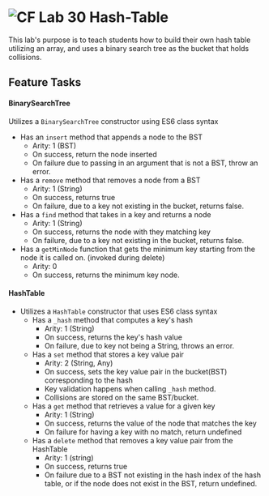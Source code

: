 ![CF](https://camo.githubusercontent.com/70edab54bba80edb7493cad3135e9606781cbb6b/687474703a2f2f692e696d6775722e636f6d2f377635415363382e706e67) Lab 30 Hash-Table
===
This lab's purpose is to teach students how to build their own hash table utilizing an array, and uses a binary search tree as the bucket that holds collisions.


## Feature Tasks  
#### BinarySearchTree
Utilizes a `BinarySearchTree` constructor using ES6 class syntax
* Has an `insert` method that appends a node to the BST
  * Arity: 1 (BST)
  * On success, return the node inserted
  * On failure due to passing in an argument that is not a BST, throw an error.
* Has a `remove` method that removes a node from a BST
  * Arity: 1 (String)
  * On success, returns true
  * On failure, due to a key not existing in the bucket, returns false.
* Has a `find` method that takes in a key and returns a node
  * Arity: 1 (String)
  * On success, returns the node with they matching key
  * On failure, due to a key not existing in the bucket, returns false.
* Has a `getMinNode` function that gets the minimum key starting from the node it is called on. (invoked during delete)
  * Arity: 0
  * On success, returns the minimum key node.

#### HashTable
* Utilizes a `HashTable` constructor that uses ES6 class syntax
  * Has a `_hash` method that computes a key's hash
    * Arity: 1 (String)
    * On success, returns the key's hash value
    * On failure, due to key not being a String, throws an error.
  * Has a `set` method that stores a key value pair
    * Arity: 2 (String, Any)
    * On success, sets the key value pair in the bucket(BST) corresponding to the hash
    * Key validation happens when calling `_hash` method.
    * Collisions are stored on the same BST/bucket.
  * Has a `get` method that retrieves a value for a given key
    * Arity: 1 (String)
    * On success, returns the value of the node that matches the key
    * On failure for having a key with no match, return undefined
  * Has a `delete` method that removes a key value pair from the HashTable
    * Arity: 1 (string)
    * On success, returns true
    * On failure due to a BST not existing in the hash index of the hash table, or if the node does not exist in the BST, return undefined.
